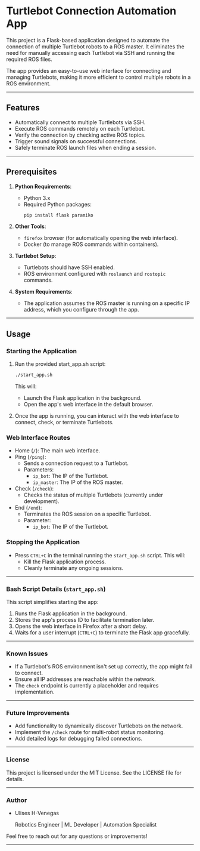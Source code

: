 # Turtlebot Connection Automation App

This project is a Flask-based application designed to automate the connection of multiple Turtlebot robots to a ROS master. It eliminates the need for manually accessing each Turtlebot via SSH and running the required ROS files. 

The app provides an easy-to-use web interface for connecting and managing Turtlebots, making it more efficient to control multiple robots in a ROS environment.

---

## Features

- Automatically connect to multiple Turtlebots via SSH.
- Execute ROS commands remotely on each Turtlebot.
- Verify the connection by checking active ROS topics.
- Trigger sound signals on successful connections.
- Safely terminate ROS launch files when ending a session.

---

## Prerequisites

1. **Python Requirements**:
   - Python 3.x
   - Required Python packages:
     ```bash
     pip install flask paramiko
     ```

2. **Other Tools**:
   - `firefox` browser (for automatically opening the web interface).
   - Docker (to manage ROS commands within containers).

3. **Turtlebot Setup**:
   - Turtlebots should have SSH enabled.
   - ROS environment configured with `roslaunch` and `rostopic` commands.

4. **System Requirements**:
   - The application assumes the ROS master is running on a specific IP address, which you configure through the app.

---

## Usage
### Starting the Application

1. Run the provided start_app.sh script:
    ```bash
    ./start_app.sh
    ```
    This will:
    - Launch the Flask application in the background.
    - Open the app's web interface in the default browser.

2. Once the app is running, you can interact with the web interface to connect, check, or terminate Turtlebots.

### Web Interface Routes
- Home (```/```): The main web interface.
- Ping (```/ping```):
   - Sends a connection request to a Turtlebot.
   - Parameters:
      - ```ip_bot```: The IP of the Turtlebot.
      - ```ip_master```: The IP of the ROS master.
- Check (```/check```):
   - Checks the status of multiple Turtlebots (currently under development).
- End (```/end```):
   - Terminates the ROS session on a specific Turtlebot.
   - Parameter:
      - ```ip_bot```: The IP of the Turtlebot.
### Stopping the Application
- Press ```CTRL+C``` in the terminal running the ```start_app.sh``` script. This will:
   - Kill the Flask application process.
   - Cleanly terminate any ongoing sessions.
---
### Bash Script Details (``start_app.sh``)
This script simplifies starting the app:

1. Runs the Flask application in the background.
2. Stores the app's process ID to facilitate termination later.
3. Opens the web interface in Firefox after a short delay.
4. Waits for a user interrupt (```CTRL+C```) to terminate the Flask app gracefully.
---
### Known Issues
- If a Turtlebot's ROS environment isn't set up correctly, the app might fail to connect.
- Ensure all IP addresses are reachable within the network.
- The ```check``` endpoint is currently a placeholder and requires implementation.
---
### Future Improvements
- Add functionality to dynamically discover Turtlebots on the network.
- Implement the ```/check``` route for multi-robot status monitoring.
- Add detailed logs for debugging failed connections.
---
### License
This project is licensed under the MIT License. See the LICENSE file for details.

---
### Author
- Ulises H-Venegas

   Robotics Engineer | ML Developer | Automation Specialist

Feel free to reach out for any questions or improvements!

---
